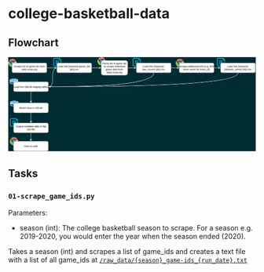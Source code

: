 # college-basketball-data

## Flowchart 
![alt text](readme_flowchart.png "Data Flowchart")

## Tasks

### `01-scrape_game_ids.py`
Parameters:
* season (int): The college basketball season to scrape. For a season e.g. 2019-2020, you would enter the year when the season ended (2020).

Takes a season (int) and scrapes a list of game_ids and creates a text file with a list of all game_ids at [`/raw_data/{season}_game-ids_{run_date}.txt`](/raw_data)
